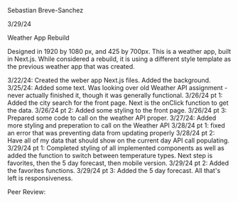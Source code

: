 Sebastian Breve-Sanchez

3/29/24

Weather App Rebuild

Designed in 1920 by 1080 px, and 425 by 700px. This is a weather app, built in Next.js. While considered a rebuild, it is using a different style template as the previous weather app that was created. 

3/22/24: Created the weber app Next.js files. Added the background.
3/25/24: Added some text. Was looking over old Weather API assignment - never actually finished it, though it was generally functional.
3/26/24 pt 1: Added the city search for the front page. Next is the onClick function to get the data.
3/26/24 pt 2: Added some styling to the front page.
3/26/24 pt 3: Prepared some code to call on the weather API proper.
3/27/24: Added more styling and preperation to call on the Weather API
3/28/24 pt 1: fixed an error that was preventing data from updating properly
3/28/24 pt 2: Have all of my data that should show on the current day API call populating. 
3/29/24 pt 1: Completed styling of all implemented components as well as added the function to switch between temperature types. Next step is favorites, then the 5 day forecast, then mobile version.
3/29/24 pt 2: Added the favorites functions.
3/29/24 pt 3: Added the 5 day forecast. All that's left is responsiveness.

Peer Review: